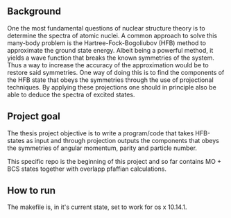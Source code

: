 ## Background
One the most fundamental questions of nuclear structure theory is to determine the spectra of atomic nuclei. A common approach to solve this many-body problem is the Hartree-Fock-Bogoliubov (HFB) method to approximate the ground state energy. Albeit being a powerful method, it yields a wave function that breaks the known symmetries of the system. Thus a way to increase the accuracy of the approximation would be to restore said symmetries. One way of doing this is to find the components of the HFB state that obeys the symmetries through the use of projectional techniques. By applying these projections one should in principle also be able to deduce the spectra of excited states.

## Project goal
The thesis project objective is to write a program/code that takes HFB-states as input and through projection outputs the components that obeys the symmetries of angular momentum, parity and particle number.

This specific repo is the beginning of this project and so far contains MO + BCS states together with overlapp pfaffian calculations.

## How to run
The makefile is, in it's current state, set to work for os x 10.14.1. 
